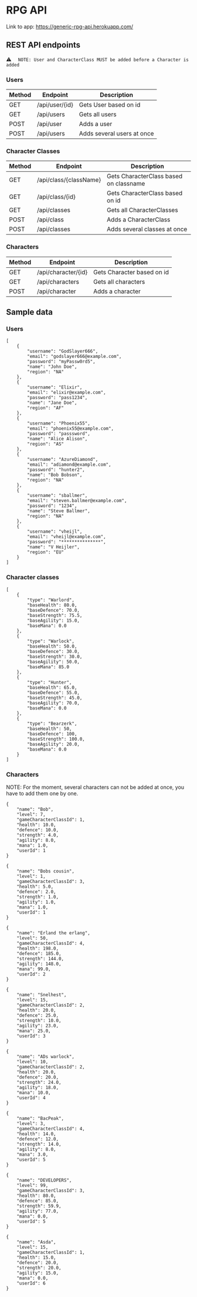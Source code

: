 # RPG API

Link to app:  https://generic-rpg-api.herokuapp.com/

## REST API endpoints
:warning: ```  NOTE: User and CharacterClass MUST be added before a Character is added```
### Users
Method | Endpoint | Description
------------ | ------------- | --------------
GET | /api/user/{id} | Gets User based on id
GET | /api/users | Gets all users
POST | /api/user | Adds a user
POST | /api/users | Adds several users at once

### Character Classes
Method | Endpoint | Description
------------ | ------------- | --------------
GET | /api/class/{className} | Gets CharacterClass based on classname
GET | /api/class/{id} | Gets CharacterClass based on id
GET | /api/classes | Gets all CharacterClasses
POST | /api/class | Adds a CharacterClass
POST | /api/classes | Adds several classes at once

### Characters
Method | Endpoint | Description
------------ | ------------- | --------------
GET | /api/character/{id} | Gets Character based on id
GET | /api/characters | Gets all characters
POST | /api/character | Adds a character

## Sample data

### Users
```
[
    {
        "username": "GodSlayer666",
        "email": "godslayer666@example.com",
        "password": "myPassw0rd5",
        "name": "John Doe",
        "region": "NA"
    },
    {
        "username": "Elixir",
        "email": "elixir@example.com",
        "password": "pass1234",
        "name": "Jane Doe",
        "region": "AF"
    },
    {
        "username": "Phoenix55",
        "email": "phoenix55@example.com",
        "password": "passsword",
        "name": "Alice Alison",
        "region": "AS"
    },
    {
        "username": "AzureDiamond",
        "email": "adiamond@example.com",
        "password": "hunter2",
        "name": "Bob Bobson",
        "region": "NA"
    },
    {
        "username": "sballmer",
        "email": "steven.ballmer@example.com",
        "password": "1234",
        "name": "Steve Ballmer",
        "region": "NA"
    },
    {
        "username": "vheijl",
        "email": "vheijl@example.com",
        "password": "***************",
        "name": "V Heijler",
        "region": "EU"
    }
]
```

### Character classes
```
[
    {
        "type": "Warlord",
        "baseHealth": 80.0,
        "baseDefence": 70.0,
        "baseStrength": 75.5,
        "baseAgility": 15.0,
        "baseMana": 0.0
    },
    {
        "type": "Warlock",
        "baseHealth": 50.0,
        "baseDefence": 30.0,
        "baseStrength": 30.0,
        "baseAgility": 50.0,
        "baseMana": 85.0
    },
    {
        "type": "Hunter",
        "baseHealth": 65.0,
        "baseDefence": 55.0,
        "baseStrength": 45.0,
        "baseAgility": 70.0,
        "baseMana": 0.0
    },
    {
        "type": "Bearzerk",
        "baseHealth": 50,
        "baseDefence": 100,
        "baseStrength": 100.0,
        "baseAgility": 20.0,
        "baseMana": 0.0
    }
]
```

### Characters
NOTE: For the moment, several characters can not be added at once, you have to add them one by one.

```
{
    "name": "Bob",
    "level": 7,
    "gameCharacterClassId": 1,
    "health": 10.0,
    "defence": 10.0,
    "strength": 4.0,
    "agility": 8.0,
    "mana": 1.0,
    "userId": 1
}

{
    "name": "Bobs cousin",
    "level": 1,
    "gameCharacterClassId": 3,
    "health": 5.0,
    "defence": 2.0,
    "strength": 1.0,
    "agility": 1.0,
    "mana": 1.0,
    "userId": 1
}

{
    "name": "Erland the erlang",
    "level": 50,
    "gameCharacterClassId": 4,
    "health": 198.0,
    "defence": 185.0,
    "strength": 144.0,
    "agility": 148.0,
    "mana": 99.0,
    "userId": 2
}

{
    "name": "Snelhest",
    "level": 15,
    "gameCharacterClassId": 2,
    "health": 20.0,
    "defence": 25.0,
    "strength": 10.0,
    "agility": 23.0,
    "mana": 25.0,
    "userId": 3
}

{
    "name": "ADs warlock",
    "level": 10,
    "gameCharacterClassId": 2,
    "health": 20.0,
    "defence": 20.0,
    "strength": 24.0,
    "agility": 18.0,
    "mana": 10.0,
    "userId": 4
}

{
    "name": "BacPeak",
    "level": 3,
    "gameCharacterClassId": 4,
    "health": 14.0,
    "defence": 12.0,
    "strength": 14.0,
    "agility": 8.0,
    "mana": 3.0,
    "userId": 5
}

{
    "name": "DEVELOPERS",
    "level": 99,
    "gameCharacterClassId": 3,
    "health": 80.0,
    "defence": 85.0,
    "strength": 59.9,
    "agility": 77.0,
    "mana": 0.0,
    "userId": 5
}

{
    "name": "Asda",
    "level": 15,
    "gameCharacterClassId": 1,
    "health": 15.0,
    "defence": 20.0,
    "strength": 20.0,
    "agility": 15.0,
    "mana": 0.0,
    "userId": 6
}


```
